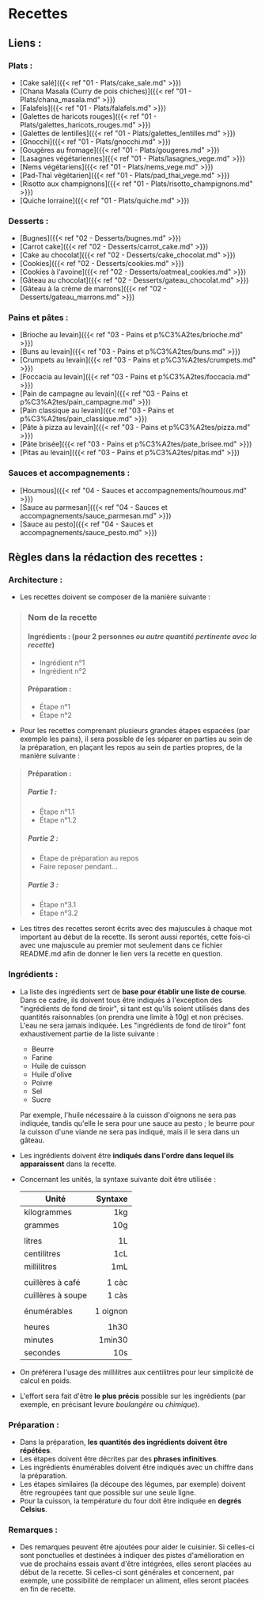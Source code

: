 # Recettes

## Liens&nbsp;:
### Plats&nbsp;:
* [Cake salé]({{< ref "01 - Plats/cake_sale.md" >}})
* [Chana Masala (Curry de pois chiches)]({{< ref "01 - Plats/chana_masala.md" >}})
* [Falafels]({{< ref "01 - Plats/falafels.md" >}})
* [Galettes de haricots rouges]({{< ref "01 - Plats/galettes_haricots_rouges.md" >}})
* [Galettes de lentilles]({{< ref "01 - Plats/galettes_lentilles.md" >}})
* [Gnocchi]({{< ref "01 - Plats/gnocchi.md" >}})
* [Gougères au fromage]({{< ref "01 - Plats/gougeres.md" >}})
* [Lasagnes végétariennes]({{< ref "01 - Plats/lasagnes_vege.md" >}})
* [Nems végétariens]({{< ref "01 - Plats/nems_vege.md" >}})
* [Pad-Thaï végétarien]({{< ref "01 - Plats/pad_thai_vege.md" >}})
* [Risotto aux champignons]({{< ref "01 - Plats/risotto_champignons.md" >}})
* [Quiche lorraine]({{< ref "01 - Plats/quiche.md" >}})

### Desserts&nbsp;:
* [Bugnes]({{< ref "02 - Desserts/bugnes.md" >}})
* [Carrot cake]({{< ref "02 - Desserts/carrot_cake.md" >}})
* [Cake au chocolat]({{< ref "02 - Desserts/cake_chocolat.md" >}})
* [Cookies]({{< ref "02 - Desserts/cookies.md" >}})
* [Cookies à l'avoine]({{< ref "02 - Desserts/oatmeal_cookies.md" >}})
* [Gâteau au chocolat]({{< ref "02 - Desserts/gateau_chocolat.md" >}})
* [Gâteau à la crème de marrons]({{< ref "02 - Desserts/gateau_marrons.md" >}})

### Pains et pâtes&nbsp;:
* [Brioche au levain]({{< ref "03 - Pains et p%C3%A2tes/brioche.md" >}})
* [Buns au levain]({{< ref "03 - Pains et p%C3%A2tes/buns.md" >}})
* [Crumpets au levain]({{< ref "03 - Pains et p%C3%A2tes/crumpets.md" >}})
* [Foccacia au levain]({{< ref "03 - Pains et p%C3%A2tes/foccacia.md" >}})
* [Pain de campagne au levain]({{< ref "03 - Pains et p%C3%A2tes/pain_campagne.md" >}})
* [Pain classique au levain]({{< ref "03 - Pains et p%C3%A2tes/pain_classique.md" >}})
* [Pâte à pizza au levain]({{< ref "03 - Pains et p%C3%A2tes/pizza.md" >}})
* [Pâte brisée]({{< ref "03 - Pains et p%C3%A2tes/pate_brisee.md" >}})
* [Pitas au levain]({{< ref "03 - Pains et p%C3%A2tes/pitas.md" >}})

### Sauces et accompagnements&nbsp;:
* [Houmous]({{< ref "04 - Sauces et accompagnements/houmous.md" >}})
* [Sauce au parmesan]({{< ref "04 - Sauces et accompagnements/sauce_parmesan.md" >}})
* [Sauce au pesto]({{< ref "04 - Sauces et accompagnements/sauce_pesto.md" >}})

## Règles dans la rédaction des recettes&nbsp;:
### Architecture&nbsp;:
* Les recettes doivent se composer de la manière suivante&nbsp;:
> ### Nom de la recette
> #### Ingrédients&nbsp;: (pour 2 personnes *ou autre quantité pertinente avec la recette*)
> * Ingrédient n°1
> * Ingrédient n°2
> 
> #### Préparation&nbsp;:
> * Étape n°1
> * Étape n°2

* Pour les recettes comprenant plusieurs grandes étapes espacées (par exemple les pains), il sera possible de les séparer en parties au sein de la préparation, en plaçant les repos au sein de parties propres, de la manière suivante&nbsp;:
> #### Préparation&nbsp;:
> ##### Partie 1&nbsp;:
> * Étape n°1.1
> * Étape n°1.2
> ##### Partie 2&nbsp;:
> * Étape de préparation au repos
> * Faire reposer pendant...
> ##### Partie 3&nbsp;:
> * Étape n°3.1
> * Étape n°3.2

* Les titres des recettes seront écrits avec des majuscules à chaque mot important au début de la recette. Ils seront aussi reportés, cette fois-ci avec une majuscule au premier mot seulement dans ce fichier README.md afin de donner le lien vers la recette en question.

### Ingrédients&nbsp;:
* La liste des ingrédients sert de **base pour établir une liste de course**. Dans ce cadre, ils doivent tous être indiqués à l'exception des "ingrédients de fond de tiroir", si tant est qu'ils soient utilisés dans des quantités raisonnables (on prendra une limite à 10g) et non précises. L'eau ne sera jamais indiquée. Les "ingrédients de fond de tiroir" font exhaustivement partie de la liste suivante&nbsp;:
  * Beurre
  * Farine
  * Huile de cuisson
  * Huile d'olive
  * Poivre
  * Sel
  * Sucre

  Par exemple, l'huile nécessaire à la cuisson d'oignons ne sera pas indiquée, tandis qu'elle le sera pour une sauce au pesto&nbsp;; le beurre pour la cuisson d'une viande ne sera pas indiqué, mais il le sera dans un gâteau.
* Les ingrédients doivent être **indiqués dans l'ordre dans lequel ils apparaissent** dans la recette.
* Concernant les unités, la syntaxe suivante doit être utilisée&nbsp;:

	| Unité             | Syntaxe  |
	| ----------------- | -------: |
	| kilogrammes       | 1kg      |
	| grammes           | 10g      |
	|                   |          |
	| litres            | 1L       |
	| centilitres       | 1cL      |
	| millilitres       | 1mL      |
	|                   |          |
	| cuillères à café  | 1 càc    |
	| cuillères à soupe | 1 càs    |
	|                   |          |
	| énumérables       | 1 oignon |
	|                   |          |
	| heures            | 1h30     |
	| minutes           | 1min30   |
	| secondes          | 10s      |
* On préférera l'usage des millilitres aux centilitres pour leur simplicité de calcul en poids.
* L'effort sera fait d'être **le plus précis** possible sur les ingrédients (par exemple, en précisant levure *boulangère* ou *chimique*).

### Préparation&nbsp;:
* Dans la préparation, **les quantités des ingrédients doivent être répétées**.
* Les étapes doivent être décrites par des **phrases infinitives**.
* Les ingrédients énumérables doivent être indiqués avec un chiffre dans la préparation.
* Les étapes similaires (la découpe des légumes, par exemple) doivent être regroupées tant que possible sur une seule ligne.
* Pour la cuisson, la température du four doit être indiquée en **degrés Celsius**.

### Remarques&nbsp;:
* Des remarques peuvent être ajoutées pour aider le cuisinier. Si celles-ci sont ponctuelles et destinées à indiquer des pistes d'amélioration en vue de prochains essais avant d'être intégrées, elles seront placées au début de la recette. Si celles-ci sont générales et concernent, par exemple, une possibilité de remplacer un aliment, elles seront placées en fin de recette.

